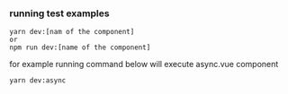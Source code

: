 ### running test examples

```
yarn dev:[nam of the component]
or 
npm run dev:[name of the component]
```

for example running command below will execute async.vue component

```
yarn dev:async
```